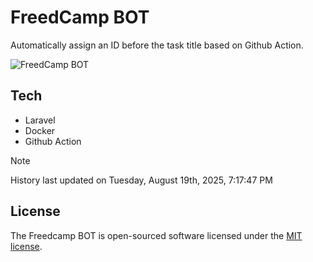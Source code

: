 # FreedCamp BOT

Automatically assign an ID before the task title based on Github Action.

![FreedCamp BOT](https://repository-images.githubusercontent.com/737932867/7d34798b-2680-471c-b089-a78a718d3d6a)

## Tech

- Laravel
- Docker
- Github Action

> [!NOTE]  
> History last updated on Tuesday, August 19th, 2025, 7:17:47 PM

## License

The Freedcamp BOT is open-sourced software licensed under the [MIT license](https://opensource.org/licenses/MIT).
